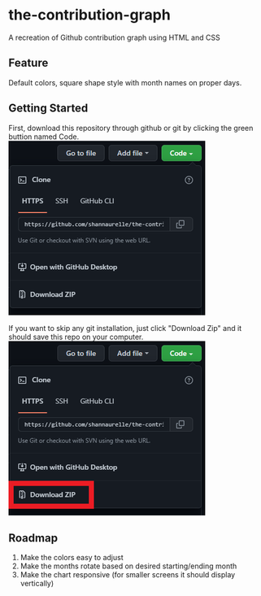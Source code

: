 # the-contribution-graph
A recreation of Github contribution graph using HTML and CSS
## Feature
Default colors, square shape style with month names on proper days. 
## Getting Started
First, download this repository through github or git by clicking the green buttion named Code.
![this is an image showing the green button named code, click it to see this panel](https://github.com/shannaurelle/the-contribution-graph/blob/8af518b104d9667eca9cde0bef22f0d3a395e518/github-option.PNG)

If you want to skip any git installation, just click "Download Zip" and it should save this repo on your computer.
![this is an image boxing the download link button using a red square](https://github.com/shannaurelle/the-contribution-graph/blob/8ed3df2f6adb62ffc8afa2e8fd141e869f70a34c/github-download-zip.png)
## Roadmap
1. Make the colors easy to adjust
2. Make the months rotate based on desired starting/ending month
3. Make the chart responsive (for smaller screens it should display vertically)
